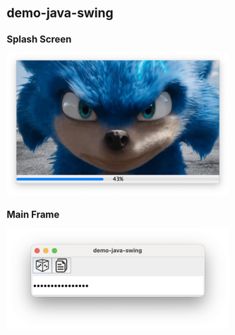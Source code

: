 # demo-java-swing

## Splash Screen
![alt Splash Screen](resources/SplashScreen.png "Title")

## Main Frame
![alt Main Frame](resources/MainFrame.png "Title")
